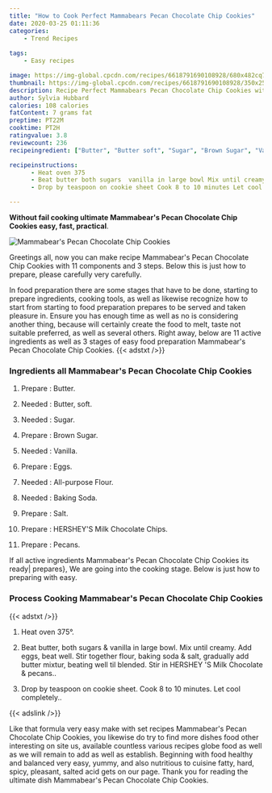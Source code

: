 ```yaml
---
title: "How to Cook Perfect Mammabears Pecan Chocolate Chip Cookies"
date: 2020-03-25 01:11:36
categories:
    - Trend Recipes
    
tags:
    - Easy recipes

image: https://img-global.cpcdn.com/recipes/6618791690108928/680x482cq70/mammabears-pecan-chocolate-chip-cookies-recipe-main-photo.jpg
thumbnail: https://img-global.cpcdn.com/recipes/6618791690108928/350x250cq70/mammabears-pecan-chocolate-chip-cookies-recipe-main-photo.jpg
description: Recipe Perfect Mammabears Pecan Chocolate Chip Cookies with 11 ingredients and 3 stages of easy cooking.
author: Sylvia Hubbard
calories: 108 calories
fatContent: 7 grams fat
preptime: PT22M
cooktime: PT2H
ratingvalue: 3.8
reviewcount: 236
recipeingredient: ["Butter", "Butter soft", "Sugar", "Brown Sugar", "Vanilla", "Eggs", "Allpurpose Flour", "Baking Soda", "Salt", "HERSHEYS Milk Chocolate Chips", "Pecans"]

recipeinstructions: 
      - Heat oven 375 
      - Beat butter both sugars  vanilla in large bowl Mix until creamy Add eggs beat well Stir together flour baking soda  salt gradually add butter mixtur beating well til blended Stir in HERSHEY S Milk Chocolate  pecans 
      - Drop by teaspoon on cookie sheet Cook 8 to 10 minutes Let cool completely

---
```




**Without fail cooking ultimate Mammabear&#39;s Pecan Chocolate Chip Cookies easy, fast, practical**. 


![Mammabear&#39;s Pecan Chocolate Chip Cookies](https://img-global.cpcdn.com/recipes/6618791690108928/680x482cq70/mammabears-pecan-chocolate-chip-cookies-recipe-main-photo.jpg "Mammabear&#39;s Pecan Chocolate Chip Cookies")




Greetings all, now you can make recipe Mammabear&#39;s Pecan Chocolate Chip Cookies with 11 components and 3 steps. Below this is just how to prepare, please carefully very carefully.

In food preparation there are some stages that have to be done, starting to prepare ingredients, cooking tools, as well as likewise recognize how to start from starting to food preparation prepares to be served and taken pleasure in. Ensure you has enough time as well as no is considering another thing, because will certainly create the food to melt, taste not suitable preferred, as well as several others. Right away, below are 11 active ingredients as well as 3 stages of easy food preparation Mammabear&#39;s Pecan Chocolate Chip Cookies.
{{< adstxt />}}

### Ingredients all Mammabear&#39;s Pecan Chocolate Chip Cookies


1. Prepare  : Butter.

1. Needed  : Butter, soft.

1. Needed  : Sugar.

1. Prepare  : Brown Sugar.

1. Needed  : Vanilla.

1. Prepare  : Eggs.

1. Needed  : All-purpose Flour.

1. Needed  : Baking Soda.

1. Prepare  : Salt.

1. Prepare  : HERSHEY&#39;S Milk Chocolate Chips.

1. Prepare  : Pecans.



If all active ingredients Mammabear&#39;s Pecan Chocolate Chip Cookies its ready| prepares}, We are going into the cooking stage. Below is just how to preparing with easy.

### Process Cooking Mammabear&#39;s Pecan Chocolate Chip Cookies

{{< adstxt />}}


1. Heat oven 375°.



1. Beat butter, both sugars &amp; vanilla in large bowl. Mix until creamy. Add eggs, beat well. Stir together flour, baking soda &amp; salt, gradually add butter mixtur, beating well til blended. Stir in HERSHEY &#39;S Milk Chocolate &amp; pecans..



1. Drop by teaspoon on cookie sheet. Cook 8 to 10 minutes. Let cool completely..





{{< adslink />}}

Like that formula very easy make with set recipes Mammabear&#39;s Pecan Chocolate Chip Cookies, you likewise do try to find more dishes food other interesting on site us, available countless various recipes globe food as well as we will remain to add as well as establish. Beginning with food healthy and balanced very easy, yummy, and also nutritious to cuisine fatty, hard, spicy, pleasant, salted acid gets on our page. Thank you for reading the ultimate dish Mammabear&#39;s Pecan Chocolate Chip Cookies.
